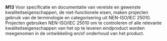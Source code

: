 <!-- begin: measure -->
**$M13$**
Voor specificatie en documentatie van vereiste en gewenste kwaliteitseigenschappen, de niet-functionele eisen, maken projecten gebruik van de terminologie en categorisering uit NEN-ISO/IEC 25010. Projecten gebruiken NEN-ISO/IEC 25010 om te controleren of alle relevante kwaliteitseigenschappen van het op te leveren eindproduct worden meegenomen in de ontwikkeling en/of onderhoud van het product.
<!-- end: measure -->
